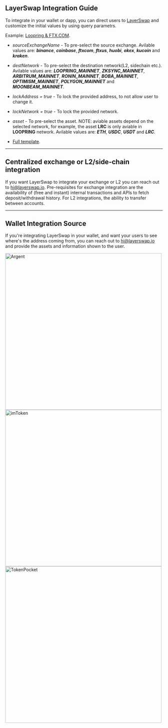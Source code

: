 ## LayerSwap Integration Guide

To integrate in your wallet or dapp, you can direct users to [LayerSwap](https://layerswap.io/) and customize the initial values by using query parametrs.

Example: [Loopring & FTX.COM](https://www.layerswap.io/?destNetwork=LOOPRING_MAINNET&sourceExchangeName=ftxcom).

- *sourceExchangeName* - To pre-select the source exchange. Avilable values are: ***binance***, ***coinbase***, ***ftxcom***, ***ftxus***, ***huobi***, ***okex***, ***kucoin*** and ***kraken***.

- *destNetwork* - To pre-select the destination network(L2, sidechain etc.). Avilable values are: 
***LOOPRING_MAINNET***, ***ZKSYNC_MAINNET***, ***ARBITRUM_MAINNET***, ***RONIN_MAINNET***, ***BOBA_MAINNET***, ***OPTIMISM_MAINNET***, ***POLYGON_MAINNET*** and ***MOONBEAM_MAINNET***.

- *lockAddress = true* - To lock the provided address, to not allow user to change it.

- *lockNetwork = true* - To lock the provided network.

- *asset* - To pre-select the asset. NOTE: aviable assets depend on the selected network, for example, the asset **LRC** is only aviable in **LOOPRING** network. Avilable values are: ***ETH***, ***USDC***, ***USDT*** and ***LRC***.

- [Full template](https://www.layerswap.io/?destNetwork=zksync_mainnet&destAddress=zksync%3A0x4d70500858f9705ddbd56d007d13bbc92c9c67d1&lockNetwork=true&lockAddress=true&addressSource=argent&email=tantushyan2736%40gmail.com).

---

## Centralized exchange or L2/side-chain integration

If you want LayerSwap to integrate your exchange or L2 you can reach out to hi@layerswap.io.
Pre-requisites for exchange integration are the availability of (free and instant) internal transactions and APIs to fetch deposit/withdrawal history. For L2 integrations, the ability to transfer between accounts.

---

## Wallet Integration Source

If you're integrating LayerSwap in your wallet, and want your users to see where's the address coming from, you can reach out to hi@layerswap.io and provide the assets and information shown to the user.

<img className='mx-auto' src="/images/argentIntegr.png" alt="Argent" width="500"/> 
<img className='mx-auto' src="/images/imTokenIntegr.png" alt="imToken" width="500"/>
<img className='mx-auto' src="/images/tokenPocketIntegr.png" alt="TokenPocket" width="500"/>